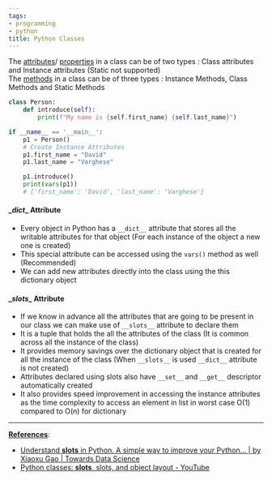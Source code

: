 ```yaml
---
tags:
- programming
- python
title: Python Classes
---
```


The [attributes](attributes.md)/ [properties](property.md) in a class can be of two types : Class attributes and Instance attributes (Static not supported)  
The [methods](python-methods.md) in a class can be of three types : Instance Methods, Class Methods and Static Methods

````python type="person.py"
class Person:
    def introduce(self):
        print(f"My name is {self.first_name} {self.last_name}")

if __name__ == '__main__':
	p1 = Person()
	# Create Instance Attributes
    p1.first_name = "David"
    p1.last_name = "Varghese"

    p1.introduce()
    print(vars(p1))     
    # {'first_name': 'David', 'last_name': 'Varghese'}     
````

#### \_*dict*\_ Attribute

* Every object in Python has a `__dict__` attribute that stores all the writable attributes for that object (For each instance of the object a new one is created)
* This special attribute can be accessed using the `vars()` method as well (Recommended)
* We can add new attributes directly into the class using the this dictionary object

#### \_*slots*\_ Attribute

* If we know in advance all the attributes that are going to be present in our class we can make use of `__slots__` attribute to declare them
* It is a tuple that holds the all the attributes of the class (It is common across all the instance of the class)
* It provides memory savings over the dictionary object that is created for all the instance of the class (When `__slots__` is used `__dict__` attribute is not created)
* Attributes declared using slots also have `__set__` and `__get__` descriptor automatically created
* It also provides speed improvement in accessing the instance attributes as the time complexity to access an element in list in worst case O(1) compared to O(n) for dictionary

---

**<u>References</u>**:

* [Understand **slots** in Python. A simple way to improve your Python… | by Xiaoxu Gao | Towards Data Science](https://towardsdatascience.com/understand-slots-in-python-e3081ef5196d)
* [Python classes: **slots**, slots, and object layout - YouTube](https://www.youtube.com/watch?v=Iwf17zsDAnY)
